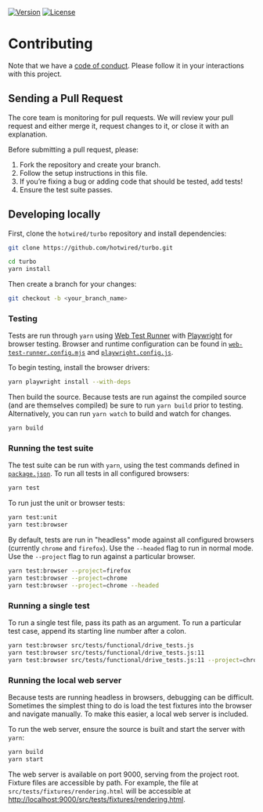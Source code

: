 [![Version](https://img.shields.io/npm/v/@hotwired/turbo)](https://www.npmjs.com/package/@hotwired/turbo)
[![License](https://img.shields.io/github/license/hotwired/turbo)](https://github.com/hotwired/turbo)

# Contributing

Note that we have a [code of conduct](https://github.com/hotwired/turbo/blob/main/CODE_OF_CONDUCT.md). Please follow it in your interactions with this project.

## Sending a Pull Request

The core team is monitoring for pull requests. We will review your pull request and either merge it, request changes to it, or close it with an explanation.

Before submitting a pull request, please:

1. Fork the repository and create your branch.
2. Follow the setup instructions in this file.
3. If you’re fixing a bug or adding code that should be tested, add tests!
4. Ensure the test suite passes.

## Developing locally

First, clone the `hotwired/turbo` repository and install dependencies:

```bash
git clone https://github.com/hotwired/turbo.git
```

```bash
cd turbo
yarn install
```

Then create a branch for your changes:

```bash
git checkout -b <your_branch_name>
```

### Testing

Tests are run through `yarn` using [Web Test Runner](https://modern-web.dev/docs/test-runner/overview/) with [Playwright](https://github.com/microsoft/playwright) for browser testing. Browser and runtime configuration can be found in [`web-test-runner.config.mjs`](./web-test-runner.config.mjs) and [`playwright.config.js`](./playwright.config.js).

To begin testing, install the browser drivers:

```bash
yarn playwright install --with-deps
```

Then build the source. Because tests are run against the compiled source (and are themselves compiled) be sure to run `yarn build` prior to testing. Alternatively, you can run `yarn watch` to build and watch for changes.

```bash
yarn build
```

### Running the test suite

The test suite can be run with `yarn`, using the test commands defined in [`package.json`](./package.json). To run all tests in all configured browsers:

```bash
yarn test
```

To run just the unit or browser tests:

```bash
yarn test:unit
yarn test:browser
```

By default, tests are run in "headless" mode against all configured browsers (currently `chrome` and `firefox`). Use the `--headed` flag to run in normal mode. Use the `--project` flag to run against a particular browser.

```bash
yarn test:browser --project=firefox
yarn test:browser --project=chrome
yarn test:browser --project=chrome --headed
```

### Running a single test

To run a single test file, pass its path as an argument. To run a particular test case, append its starting line number after a colon.

```bash
yarn test:browser src/tests/functional/drive_tests.js
yarn test:browser src/tests/functional/drive_tests.js:11
yarn test:browser src/tests/functional/drive_tests.js:11 --project=chrome
```

### Running the local web server

Because tests are running headless in browsers, debugging can be difficult. Sometimes the simplest thing to do is load the test fixtures into the browser and navigate manually. To make this easier, a local web server is included.

To run the web server, ensure the source is built and start the server with `yarn`:

```bash
yarn build
yarn start
```

The web server is available on port 9000, serving from the project root. Fixture files are accessible by path. For example, the file at `src/tests/fixtures/rendering.html` will be accessible at <http://localhost:9000/src/tests/fixtures/rendering.html>.
